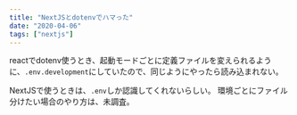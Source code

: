 ```yaml
---
title: "NextJSとdotenvでハマった"
date: "2020-04-06"
tags: ["nextjs"]
---
```


reactでdotenv使うとき、起動モードごとに定義ファイルを変えられるように、`.env.development`にしていたので、同じようにやったら読み込まれない。

NextJSで使うときは、`.env`しか認識してくれないらしい。
環境ごとにファイル分けたい場合のやり方は、未調査。
